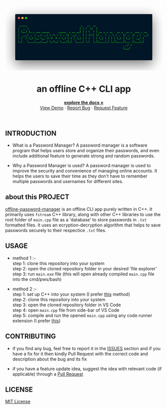 <div align="center">
	<a href="https://github.com/jxxt/offline-password-manager">
		<img src="/pics/logo.png">
	</a>
	<h1 align="center">an offline C++ CLI app</h1>
	<p  align="center">
		<a  href="https://github.com/jxxt/offline-password-manager#introduction"><strong>explore the docs »</strong></a>
		<br />
		<a  href="https://github.com/jxxt/offline-password-manager">View Demo</a>
	·
		<a  href="https://github.com/jxxt/offline-password-manager#contributing">Report Bug</a>
		·
		<a  href="https://github.com/jxxt/offline-password-manager#contributing">Request Feature</a>
</div><br>

## INTRODUCTION
* What is a Password Manager?
A password manager is a software program that helps users store and organize their passwords, and even include additional feature to generate strong and random passwords.

* Why a Password Manager is used?
A password manager is used to improve the security and convenience of managing online accounts. It helps the users to save their time as they don't have to remember multiple passwords and usernames for different sites.

## about this PROJECT

[offline-password-manager](https://github.com/jxxt/offline-password-manager) is an offline CLI app purely written in C++. It primarily uses `fstream` C++ library, along with other C++ libraries to use the root folder of `main.cpp` file as a 'database' to  store passwords in `.txt` formatted files. It uses an ecryption-decryption algorithm that helps to save passwords securely to their respectice `.txt` files.

## USAGE
* method 1 :-<br>
step 1: clone this repository into your system<br>
step 2: open the cloned repository folder in your desired 'file explorer'<br>
step 3: run `main.exe` file 
(this will open already compiled `main.cpp` file into the cmd/pws/bash) 

* method 2 :-<br>
step 1: set up C++ into your system (I prefer [this](https://code.visualstudio.com/docs/languages/cpp) method)<br>
step 2: clone this repository into your system<br>
step 3: open the cloned repository folder in VS Code<br>
step 4: open `main.cpp` file from side-bar of VS Code<br>
step 5: compile and run the opened  `main.cpp` using any code runner extension (I prefer [this](https://marketplace.visualstudio.com/items?itemName=danielpinto8zz6.c-cpp-compile-run))

## CONTRIBUTING
* if you find any bug, feel free to report it in the [ISSUES](https://github.com/jxxt/offline-password-manager/issues) section and if you have a fix for it then kindly Pull Request with the correct code and description about the bug and its fix

* if you have a feature update idea, suggest the idea with relevant code (if applicable) through a [Pull Request](https://github.com/jxxt/offline-password-manager/issues)

## LICENSE	
[MIT License](/LICENSE)
